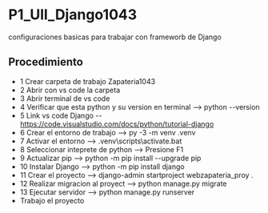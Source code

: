 # P1_Ull_Django1043
configuraciones basicas para trabajar con frameworb de Django

## Procedimiento 

- 1 Crear carpeta de trabajo Zapateria1043
- 2 Abrir con vs code la carpeta
- 3 Abrir terminal de vs code
- 4 Verificar que esta python y su version en terminal --> python --version
- 5 Link vs code Django -- https://code.visualstudio.com/docs/python/tutorial-django
- 6 Crear el entorno de trabajo --> py -3 -m venv .venv
- 7 Activar el entorno --> .venv\scripts\activate.bat
- 8 Seleccionar inteprete de python --> Presione F1
- 9 Actualizar pip --> python -m pip install --upgrade pip
- 10 Instalar Django --> python -m pip install django
- 11 Crear el proyecto --> django-admin startproject webzapateria_proy .
- 12 Realizar migracion al proyect --> python manage.py migrate
- 13 Ejecutar servidor --> python manage.py runserver
- Trabajo el proyecto




